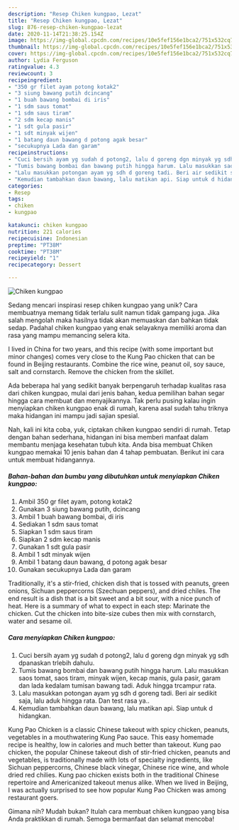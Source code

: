 ```yaml
---
description: "Resep Chiken kungpao, Lezat"
title: "Resep Chiken kungpao, Lezat"
slug: 876-resep-chiken-kungpao-lezat
date: 2020-11-14T21:38:25.154Z
image: https://img-global.cpcdn.com/recipes/10e5fef156e1bca2/751x532cq70/chiken-kungpao-foto-resep-utama.jpg
thumbnail: https://img-global.cpcdn.com/recipes/10e5fef156e1bca2/751x532cq70/chiken-kungpao-foto-resep-utama.jpg
cover: https://img-global.cpcdn.com/recipes/10e5fef156e1bca2/751x532cq70/chiken-kungpao-foto-resep-utama.jpg
author: Lydia Ferguson
ratingvalue: 4.3
reviewcount: 3
recipeingredient:
- "350 gr filet ayam potong kotak2"
- "3 siung bawang putih dcincang"
- "1 buah bawang bombai di iris"
- "1 sdm saus tomat"
- "1 sdm saus tiram"
- "2 sdm kecap manis"
- "1 sdt gula pasir"
- "1 sdt minyak wijen"
- "1 batang daun bawang d potong agak besar"
- "secukupnya Lada dan garam"
recipeinstructions:
- "Cuci bersih ayam yg sudah d potong2, lalu d goreng dgn minyak yg sdh dpanaskan trlebih dahulu."
- "Tumis bawang bombai dan bawang putih hingga harum. Lalu masukkan saos tomat, saos tiram, minyak wijen, kecap manis, gula pasir, garam dan lada kedalam tumisan bawang tadi. Aduk hingga trcampur rata."
- "Lalu masukkan potongan ayam yg sdh d goreng tadi. Beri air sedikit saja, lalu aduk hingga rata. Dan test rasa ya.."
- "Kemudian tambahkan daun bawang, lalu matikan api. Siap untuk d hidangkan."
categories:
- Resep
tags:
- chiken
- kungpao

katakunci: chiken kungpao 
nutrition: 221 calories
recipecuisine: Indonesian
preptime: "PT38M"
cooktime: "PT38M"
recipeyield: "1"
recipecategory: Dessert

---
```



![Chiken kungpao](https://img-global.cpcdn.com/recipes/10e5fef156e1bca2/751x532cq70/chiken-kungpao-foto-resep-utama.jpg)

Sedang mencari inspirasi resep chiken kungpao yang unik? Cara membuatnya memang tidak terlalu sulit namun tidak gampang juga. Jika salah mengolah maka hasilnya tidak akan memuaskan dan bahkan tidak sedap. Padahal chiken kungpao yang enak selayaknya memiliki aroma dan rasa yang mampu memancing selera kita.

I lived in China for two years, and this recipe (with some important but minor changes) comes very close to the Kung Pao chicken that can be found in Beijing restaurants. Combine the rice wine, peanut oil, soy sauce, salt and cornstarch. Remove the chicken from the skillet.

Ada beberapa hal yang sedikit banyak berpengaruh terhadap kualitas rasa dari chiken kungpao, mulai dari jenis bahan, kedua pemilihan bahan segar hingga cara membuat dan menyajikannya. Tak perlu pusing kalau ingin menyiapkan chiken kungpao enak di rumah, karena asal sudah tahu triknya maka hidangan ini mampu jadi sajian spesial.


Nah, kali ini kita coba, yuk, ciptakan chiken kungpao sendiri di rumah. Tetap dengan bahan sederhana, hidangan ini bisa memberi manfaat dalam membantu menjaga kesehatan tubuh kita. Anda bisa membuat Chiken kungpao memakai 10 jenis bahan dan 4 tahap pembuatan. Berikut ini cara untuk membuat hidangannya.

<!--inarticleads1-->

##### Bahan-bahan dan bumbu yang dibutuhkan untuk menyiapkan Chiken kungpao:

1. Ambil 350 gr filet ayam, potong kotak2
1. Gunakan 3 siung bawang putih, dcincang
1. Ambil 1 buah bawang bombai, di iris
1. Sediakan 1 sdm saus tomat
1. Siapkan 1 sdm saus tiram
1. Siapkan 2 sdm kecap manis
1. Gunakan 1 sdt gula pasir
1. Ambil 1 sdt minyak wijen
1. Ambil 1 batang daun bawang, d potong agak besar
1. Gunakan secukupnya Lada dan garam


Traditionally, it&#39;s a stir-fried, chicken dish that is tossed with peanuts, green onions, Sichuan peppercorns (Szechuan peppers), and dried chiles. The end result is a dish that is a bit sweet and a bit sour, with a nice punch of heat. Here is a summary of what to expect in each step: Marinate the chicken. Cut the chicken into bite-size cubes then mix with cornstarch, water and sesame oil. 

<!--inarticleads2-->

##### Cara menyiapkan Chiken kungpao:

1. Cuci bersih ayam yg sudah d potong2, lalu d goreng dgn minyak yg sdh dpanaskan trlebih dahulu.
1. Tumis bawang bombai dan bawang putih hingga harum. Lalu masukkan saos tomat, saos tiram, minyak wijen, kecap manis, gula pasir, garam dan lada kedalam tumisan bawang tadi. Aduk hingga trcampur rata.
1. Lalu masukkan potongan ayam yg sdh d goreng tadi. Beri air sedikit saja, lalu aduk hingga rata. Dan test rasa ya..
1. Kemudian tambahkan daun bawang, lalu matikan api. Siap untuk d hidangkan.


Kung Pao Chicken is a classic Chinese takeout with spicy chicken, peanuts, vegetables in a mouthwatering Kung Pao sauce. This easy homemade recipe is healthy, low in calories and much better than takeout. Kung pao chicken, the popular Chinese takeout dish of stir-fried chicken, peanuts and vegetables, is traditionally made with lots of specialty ingredients, like Sichuan peppercorns, Chinese black vinegar, Chinese rice wine, and whole dried red chilies. Kung pao chicken exists both in the traditional Chinese repertoire and Americanized takeout menus alike. When we lived in Beijing, I was actually surprised to see how popular Kung Pao Chicken was among restaurant goers. 

Gimana nih? Mudah bukan? Itulah cara membuat chiken kungpao yang bisa Anda praktikkan di rumah. Semoga bermanfaat dan selamat mencoba!
